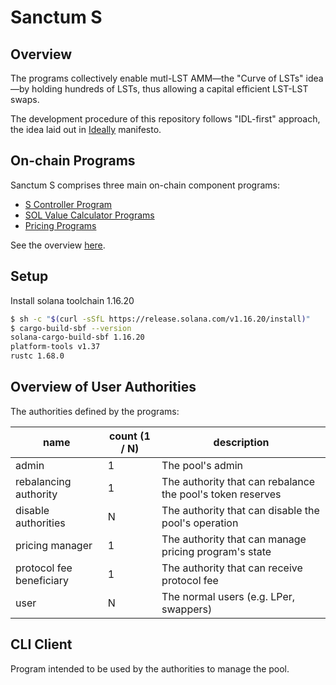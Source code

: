 # Sanctum S

## Overview

The programs collectively enable mutl-LST AMM—the "Curve of LSTs" idea—by holding hundreds of LSTs, thus allowing a capital efficient LST-LST swaps.

The development procedure of this repository follows "IDL-first" approach, the idea laid out in [Ideally](https://github.com/igneous-labs/ideally) manifesto.

## On-chain Programs

Sanctum S comprises three main on-chain component programs:

- [S Controller Program](./docs/s-controller-program/)
- [SOL Value Calculator Programs](./docs/sol-value-calculator-programs/)
- [Pricing Programs](./docs/pricing-programs/)

See the overview [here](./docs/).

## Setup

Install solana toolchain 1.16.20

```sh
$ sh -c "$(curl -sSfL https://release.solana.com/v1.16.20/install)"
$ cargo-build-sbf --version
solana-cargo-build-sbf 1.16.20
platform-tools v1.37
rustc 1.68.0
```

## Overview of User Authorities

The authorities defined by the programs:

| name                     | count (1 / N) | description                                                |
| ------------------------ | ------------- | ---------------------------------------------------------- |
| admin                    | 1             | The pool's admin                                           |
| rebalancing authority    | 1             | The authority that can rebalance the pool's token reserves |
| disable authorities      | N             | The authority that can disable the pool's operation        |
| pricing manager          | 1             | The authority that can manage pricing program's state      |
| protocol fee beneficiary | 1             | The authority that can receive protocol fee                |
| user                     | N             | The normal users (e.g. LPer, swappers)                     |

## CLI Client

Program intended to be used by the authorities to manage the pool.

